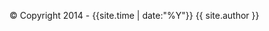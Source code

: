 <p>&copy;&nbsp;Copyright 2014 - {{site.time | date:"%Y"}}&nbsp;{{ site.author }}</p>
<p><script type="text/javascript">var cnzz_protocol = (("https:" == document.location.protocol) ? " https://" : " http://");document.write(unescape("%3Cspan id='cnzz_stat_icon_3431972'%3E%3C/span%3E%3Cscript src='" + cnzz_protocol + "s23.cnzz.com/stat.php%3Fid%3D3431972%26online%3D1%26show%3Dline' type='text/javascript'%3E%3C/script%3E"));</script></p>
